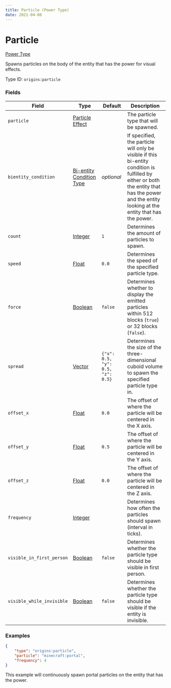 ```yaml
---
title: Particle (Power Type)
date: 2021-04-08
---
```


# Particle

[Power Type](../power_types.md)

Spawns particles on the body of the entity that has the power for visual effects.

Type ID: `origins:particle`


### Fields

Field  | Type | Default | Description
-------|------|---------|-------------
`particle` | [Particle Effect](../data_types/particle_effect.md) | | The particle type that will be spawned.
`bientity_condition` | [Bi-entity Condition Type](../bientity_condition_types.md) | *optional* | If specified, the particle will only be visible if this bi-entity condition is fulfilled by either or both the entity that has the power and the entity looking at the entity that has the power.
`count` | [Integer](../data_types/integer.md) | `1` | Determines the amount of particles to spawn.
`speed` | [Float](../data_types/float.md) | `0.0` | Determines the speed of the specified particle type.
`force` | [Boolean](../data_types/boolean.md) | `false` | Determines whether to display the emitted particles within 512 blocks (`true`) or 32 blocks (`false`).
`spread` | [Vector](../data_types/vector.md) | `{"x": 0.5, "y": 0.5, "z": 0.5}` | Determines the size of the three-dimensional cuboid volume to spawn the specified particle type in.
`offset_x` | [Float](../data_types/float.md) | `0.0` | The offset of where the particle will be centered in the X axis.
`offset_y` | [Float](../data_types/float.md) | `0.5` | The offset of where the particle will be centered in the Y axis.
`offset_z` | [Float](../data_types/float.md) | `0.0` | The offset of where the particle will be centered in the Z axis.
`frequency` | [Integer](../data_types/integer.md) | | Determines how often the particles should spawn (interval in ticks).
`visible_in_first_person` | [Boolean](../data_types/boolean.md) | `false` | Determines whether the particle type should be visible in first person.
`visible_while_invisible` | [Boolean](../data_types/boolean.md) | `false` | Determines whether the particle type should be visible if the entity is invisible.


### Examples

```json
{
  	"type": "origins:particle",
  	"particle": "minecraft:portal",
  	"frequency": 4
}
```

This example will continuously spawn portal particles on the entity that has the power.
